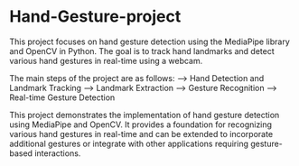 # Hand-Gesture-project
This project focuses on hand gesture detection using the MediaPipe library and OpenCV in Python.
The goal is to track hand landmarks and detect various hand gestures in real-time using a webcam.

The main steps of the project are as follows:
--> Hand Detection and Landmark Tracking
--> Landmark Extraction
--> Gesture Recognition
--> Real-time Gesture Detection

This project demonstrates the implementation of hand gesture detection using MediaPipe and OpenCV.
It provides a foundation for recognizing various hand gestures in real-time and can be extended to
incorporate additional gestures or integrate with other applications requiring gesture-based interactions.
